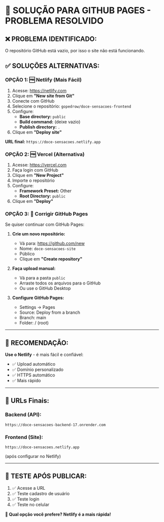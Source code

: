 # 🚀 SOLUÇÃO PARA GITHUB PAGES - PROBLEMA RESOLVIDO

## ❌ **PROBLEMA IDENTIFICADO:**
O repositório GitHub está vazio, por isso o site não está funcionando.

## ✅ **SOLUÇÕES ALTERNATIVAS:**

### **OPÇÃO 1: 🆓 Netlify (Mais Fácil)**
1. Acesse: https://netlify.com
2. Clique em **"New site from Git"**
3. Conecte com GitHub
4. Selecione o repositório: `gopedrow/doce-sensacoes-frontend`
5. Configure:
   - **Base directory:** `public`
   - **Build command:** (deixe vazio)
   - **Publish directory:** `.`
6. Clique em **"Deploy site"**

**URL final:** `https://doce-sensacoes.netlify.app`

### **OPÇÃO 2: 🆓 Vercel (Alternativa)**
1. Acesse: https://vercel.com
2. Faça login com GitHub
3. Clique em **"New Project"**
4. Importe o repositório
5. Configure:
   - **Framework Preset:** Other
   - **Root Directory:** `public`
6. Clique em **"Deploy"**

### **OPÇÃO 3: 🔧 Corrigir GitHub Pages**
Se quiser continuar com GitHub Pages:

1. **Crie um novo repositório:**
   - Vá para: https://github.com/new
   - Nome: `doce-sensacoes-site`
   - Público
   - Clique em **"Create repository"**

2. **Faça upload manual:**
   - Vá para a pasta `public`
   - Arraste todos os arquivos para o GitHub
   - Ou use o GitHub Desktop

3. **Configure GitHub Pages:**
   - Settings → Pages
   - Source: Deploy from a branch
   - Branch: main
   - Folder: / (root)

---

## 🎯 **RECOMENDAÇÃO:**

**Use o Netlify** - é mais fácil e confiável:
- ✅ Upload automático
- ✅ Domínio personalizado
- ✅ HTTPS automático
- ✅ Mais rápido

---

## 🔗 **URLs Finais:**

### **Backend (API):**
```
https://doce-sensacoes-backend-17.onrender.com
```

### **Frontend (Site):**
```
https://doce-sensacoes.netlify.app
```
(após configurar no Netlify)

---

## 🧪 **TESTE APÓS PUBLICAR:**
1. ✅ Acesse a URL
2. ✅ Teste cadastro de usuário
3. ✅ Teste login
4. ✅ Teste no celular

**🚀 Qual opção você prefere? Netlify é a mais rápida!** 